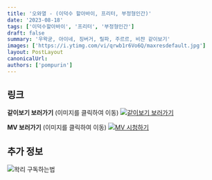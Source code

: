 ```yaml
---
title: '오와열 - (이덕수 할아바이, 프리터, 부정형인간)'
date: '2023-08-18'
tags: ['이덕수할아바이', '프리터', '부정형인간']
draft: false
summary: '우왁굳, 아이네, 징버거, 릴파, 주르르, 비챤 같이보기'
images: ['https://i.ytimg.com/vi/qrwb1r6Vo6Q/maxresdefault.jpg']
layout: PostLayout
canonicalUrl:
authors: ['pompurin']
---
```


## 링크

**같이보기 보러가기** (이미지를 클릭하여 이동)
[![같이보기 보러가기](https://cdn.discordapp.com/attachments/1136601898116464710/1211650793904807976/logo.png?ex=65eef8bc&is=65dc83bc&hm=95dc0e08c1f43025dd60def429896697b3787a9f923593eb50b24e9fb6280361&)](https://cafe.naver.com/steamindiegame/12483018)

**MV 보러가기** (이미지를 클릭하여 이동)
[![MV 시청하기](https://i.ytimg.com/vi/qrwb1r6Vo6Q/maxresdefault.jpg)](https://youtu.be/qrwb1r6Vo6Q)

## 추가 정보

![왁리 구독하는법](https://cdn.discordapp.com/attachments/1136601898116464710/1202561346370142238/--3-cut.gif?ex=65e99707&is=65d72207&hm=77ccf39e44d1b0ba4bc899cb3220e87d5ce56ff9a25de53263bc132fb9c9d85a&)
